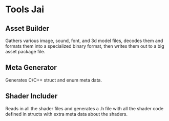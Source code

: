 # Tools Jai
## Asset Builder
Gathers various image, sound, font, and 3d model files, decodes them and formats them into a specialized binary format, then writes them out to a big asset package file.

## Meta Generator
Generates C/C++ struct and enum meta data.

## Shader Includer
Reads in all the shader files and generates a .h file with all the shader code defined in structs with extra meta data about the shaders.